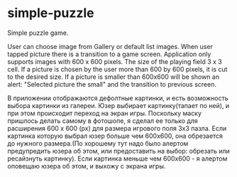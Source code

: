 simple-puzzle
=============

Simple puzzle game.

User can choose image from Gallery or default list images.
When user tapped picture there is a transition to a game screen.
Application only supports images with 600 x 600 pixels. The size of the playing field
3 x 3 cell.
If a picture is chosen by the user more than
600 by 600 pixels, it is cut to the desired size.
If a picture is smaller than 600x600 will be shown an alert: "Selected picture the small" and the transition to previous screen.



В приложении отображаются дефолтные картинки, и есть 
возможность выбора картинки из галереи. Юзер выбирает 
картинку(тапает по ней), и при этом происходит переход на экран 
игры. 
Поскольку маску пришлось делать самому в фотошопе, я сделал ее 
только для расширения 600 х 600 (рх) для размера игрового поля 
3х3 пазла. Если картинка которую выбрал юзер больше чем
600х600, она обрезается до нужного размера.(По хорошему тут 
надо было алертом предупредить юзера об этом, или предоставить 
на выбор: обрезать или ресайзнуть картинку).
Если картинка меньше чем 600х600 - я алертом оповещаю юзера об 
этом, и выхожу с экрана игры. 
